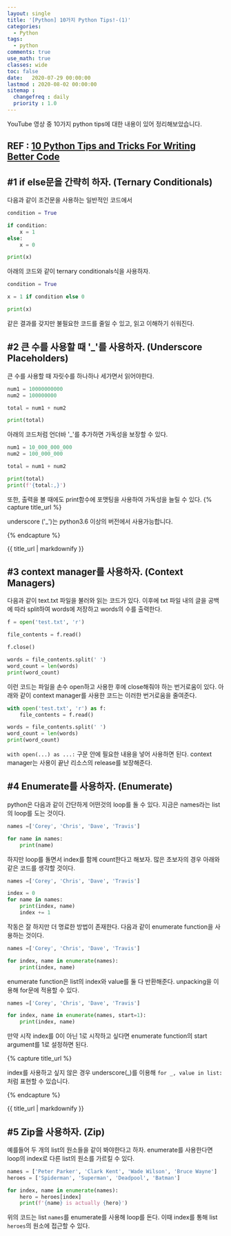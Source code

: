 ```yaml
---
layout: single
title: '[Python] 10가지 Python Tips!-(1)'
categories:
  - Python
tags:
  - python
comments: true  
use_math: true
classes: wide
toc: false
date:   2020-07-29 00:00:00 
lastmod : 2020-08-02 00:00:00
sitemap :
  changefreq : daily
  priority : 1.0
---
```

YouTube 영상 중 10가지 python tips에 대한 내용이 있어 정리해보았습니다. 

REF : [10 Python Tips and Tricks For Writing Better Code](https://www.youtube.com/watch?v=C-gEQdGVXbk)
---
## #1 if else문을 간략히 하자. (Ternary Conditionals)

다음과 같이 조건문을 사용하는 일반적인 코드에서
```python
condition = True

if condition:
    x = 1
else:
    x = 0

print(x)
```
아래의 코드와 같이 ternary conditionals식을 사용하자.
```python
condition = True

x = 1 if condition else 0

print(x)
```
같은 결과를 갖지만 불필요한 코드를 줄일 수 있고, 읽고 이해하기 쉬워진다. 

## #2 큰 수를 사용할 때 '_'를 사용하자. (Underscore Placeholders)

큰 수를 사용할 때 자릿수를 하나하나 세가면서 읽어야한다. 
```python
num1 = 10000000000
num2 = 100000000

total = num1 + num2

print(total)
```
아래의 코드처럼 언더바 '_'를 추가하면 가독성을 보장할 수 있다.
```python
num1 = 10_000_000_000
num2 = 100_000_000

total = num1 + num2

print(total)
print(f'{total:,}')
```
또한, 출력을 볼 때에도 print함수에 포맷팅을 사용하여 가독성을 늘릴 수 있다.
{% capture title_url %}

underscore ('_')는 python3.6 이상의 버전에서 사용가능합니다.

{% endcapture %}
<div class="notice--info">{{ title_url | markdownify }}</div>


## #3 context manager를 사용하자. (Context Managers)

다음과 같이 text.txt 파일을 불러와 읽는 코드가 있다. 이후에 txt 파일 내의 글을 공백에 따라 split하여 words에 저장하고 words의 수를 출력한다.
```python
f = open('test.txt', 'r')

file_contents = f.read()

f.close()

words = file_contents.split(' ')
word_count = len(words)
print(word_count)
```
이런 코드는 파일을 손수 open하고 사용한 후에 close해줘야 하는 번거로움이 있다.
아래와 같이 context manager를 사용한 코드는 이러한 번거로움을 줄여준다. 
```python
with open('test.txt', 'r') as f:
    file_contents = f.read()

words = file_contents.split(' ')
word_count = len(words)
print(word_count)
```
`with open(...) as ...:` 구문 안에 필요한 내용을 넣어 사용하면 된다. context manager는 사용이 끝난 리소스의 release를 보장해준다. 

## #4 Enumerate를 사용하자. (Enumerate)

python은 다음과 같이 간단하게 어떤것의 loop를 돌 수 있다. 지금은 names라는 list의 loop를 도는 것이다. 
```python
names =['Corey', 'Chris', 'Dave', 'Travis']

for name in names:
    print(name)
```
하지만 loop를 돌면서 index를 함께 count한다고 해보자. 많은 초보자의 경우 아래와 같은 코드를 생각할 것이다. 
```python
names =['Corey', 'Chris', 'Dave', 'Travis']

index = 0
for name in names:
    print(index, name)
    index += 1
```
작동은 잘 하지만 더 명료한 방법이 존재한다.
다음과 같이 enumerate function을 사용하는 것이다. 
```python
names =['Corey', 'Chris', 'Dave', 'Travis']

for index, name in enumerate(names):
    print(index, name)
```
enumerate function은 list의 index와 value를 둘 다 반환해준다. unpacking을 이용해 for문에 적용할 수 있다.
```python
names =['Corey', 'Chris', 'Dave', 'Travis']

for index, name in enumerate(names, start=1):
    print(index, name)
```
만약 시작 index를 0이 아닌 1로 시작하고 싶다면 enumerate function의 start argument를 1로 설정하면 된다.

{% capture title_url %}

index를 사용하고 싶지 않은 경우 underscore(_)를 이용해 `for _, value in list:`처럼 표현할 수 있습니다. 

{% endcapture %}
<div class="notice--info">{{ title_url | markdownify }}</div>

## #5 Zip을 사용하자. (Zip)

예를들어 두 개의 list의 원소들을 같이 봐야한다고 하자. enumerate를 사용한다면 loop의 index로 다른 list의 원소를 가르킬 수 있다. 
```python
names = ['Peter Parker', 'Clark Kent', 'Wade Wilson', 'Bruce Wayne']
heroes = ['Spiderman', 'Superman', 'Deadpool', 'Batman']

for index, name in enumerate(names):
    hero = heroes[index]
    print(f'{name} is actually {hero}')
```
위의 코드는 list `names`를 enumerate를 사용해 loop를 돈다. 이때 index를 통해 list `heroes`의 원소에 접근할 수 있다.